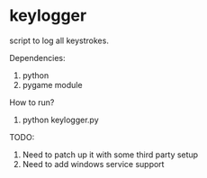 keylogger
=========

script to log all keystrokes.


Dependencies:
1. python
2. pygame module

How to run?
1. python keylogger.py

TODO:
1. Need to patch up it with some third party setup 
2. Need to add windows service support

